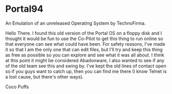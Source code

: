 # Portal94
An Emulation of an unreleased Operating System by TechnoFirma.

Hello There. I found this old version of the Portal OS on a floppy disk and I thought it would be fun to use the Co-Pilot to get this thing to run online so that everyone can see what could have been. For safety reasons, I've made it so that I am the only one that can edit files, but I'll try and keep this thing as free as possible so you can explore and see what it was all about. I think at this point it might be considered Abadonware, I also wanted to see if any of the old team see this and swing by. I've kept the old lines of contact open so if you guys want to catch up, then you can find me there (I know Telnet is a lost cause, but there's other ways).

Coco Puffs
